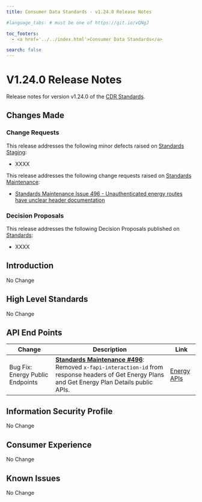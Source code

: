 ```yaml
---
title: Consumer Data Standards - v1.24.0 Release Notes

#language_tabs: # must be one of https://git.io/vQNgJ

toc_footers:
  - <a href='../../index.html'>Consumer Data Standards</a>

search: false
---
```


# V1.24.0 Release Notes
Release notes for version v1.24.0 of the [CDR Standards](../../index.html).

## Changes Made
### Change Requests

This release addresses the following minor defects raised on [Standards Staging](https://github.com/ConsumerDataStandardsAustralia/standards-staging/issues):

- XXXX

This release addresses the following change requests raised on [Standards Maintenance](https://github.com/ConsumerDataStandardsAustralia/standards-maintenance/issues):

- [Standards Maintenance Issue 496 - Unauthenticated energy routes have unclear header documentation](https://github.com/ConsumerDataStandardsAustralia/standards-maintenance/issues/496)

### Decision Proposals

This release addresses the following Decision Proposals published on [Standards](https://github.com/ConsumerDataStandardsAustralia/standards/issues):

- XXXX

## Introduction

No Change

## High Level Standards

No Change


## API End Points

|Change|Description|Link|
|------|-----------|----|
| Bug Fix: Energy Public Endpoints | [**Standards Maintenance #496**](https://github.com/ConsumerDataStandardsAustralia/standards-maintenance/issues/496): Removed `x-fapi-interaction-id` from response headers of Get Energy Plans and Get Energy Plan Details public APIs. | [Energy APIs](../../#energy-apis) |

## Information Security Profile

No Change

## Consumer Experience

No Change

## Known Issues

No Change
